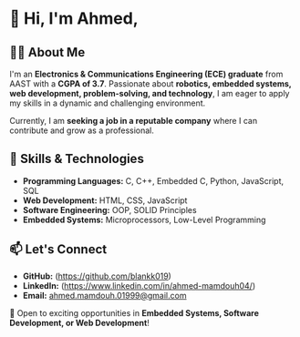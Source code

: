 # 👋 Hi, I'm Ahmed,   

## 👨‍💻 About Me  
I'm an **Electronics & Communications Engineering (ECE) graduate** from AAST with a **CGPA of 3.7**. Passionate about **robotics, embedded systems, web development, problem-solving, and technology**, I am eager to apply my skills in a dynamic and challenging environment.  

Currently, I am **seeking a job in a reputable company** where I can contribute and grow as a professional.  

## 🚀 Skills & Technologies  
- **Programming Languages:** C, C++, Embedded C, Python, JavaScript, SQL  
- **Web Development:** HTML, CSS, JavaScript  
- **Software Engineering:** OOP, SOLID Principles  
- **Embedded Systems:** Microprocessors, Low-Level Programming  

## 📫 Let's Connect  
- **GitHub:** (https://github.com/blankk019) 
- **LinkedIn:** (https://www.linkedin.com/in/ahmed-mamdouh04/) 
- **Email:** ahmed.mamdouh.01999@gmail.com

🚀 Open to exciting opportunities in **Embedded Systems, Software Development, or Web Development**!  


<!---
blankk019/blankk019 is a ✨ special ✨ repository because its `README.md` (this file) appears on your GitHub profile.
You can click the Preview link to take a look at your changes.
--->
